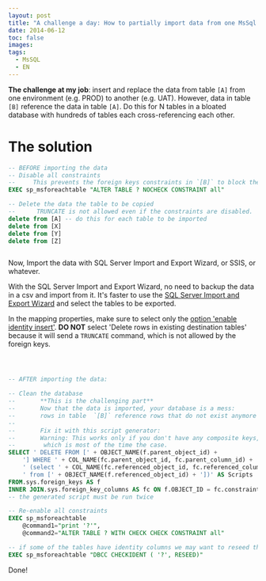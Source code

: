 ```yaml
---
layout: post
title: "A challenge a day: How to partially import data from one MsSql database to another, using DTS/SSIS"
date: 2014-06-12
toc: false
images:
tags:
  - MsSQL
  - EN
---
```


**The challenge at my job**: insert and replace the data from table `[A]` from one environment (e.g. PROD) to another (e.g. UAT). However, data in table `[B]` reference the data in table `[A]`.
Do this for N tables in a bloated database with hundreds of tables each cross-referencing each other.

# The solution

```sql
-- BEFORE importing the data
-- Disable all constraints
--     This prevents the foreign keys constraints in `[B]` to block the import
EXEC sp_msforeachtable "ALTER TABLE ? NOCHECK CONSTRAINT all"

-- Delete the data the table to be copied
--      TRUNCATE is not allowed even if the constraints are disabled.
delete from [A] -- do this for each table to be imported
delete from [X] 
delete from [Y] 
delete from [Z] 



```
Now, Import the data with SQL Server Import and Export Wizard, or SSIS, or whatever.


With the SQL Server Import and Export Wizard, no need to backup the data in a csv and import from it.
It's faster to use the [SQL Server Import and Export Wizard](http://dynamicsgpblogster.wordpress.com/category/sql-server/page/3/)
and select the tables to be exported.

In the mapping properties, make sure to select only the [option 'enable identity insert'](http://bergdaniel.se/wp-content/upload/legacy/enable%20identity%20insert.png).
**DO NOT** select 'Delete rows in existing destination tables' because it will send a `TRUNCATE` command, which is not allowed by the foreign keys.

```sql



-- AFTER importing the data:

-- Clean the database
--       **This is the challenging part**
--       Now that the data is imported, your database is a mess:
--       rows in table  `[B]` reference rows that do not exist anymore in table `[A]` !
--
--       Fix it with this script generator:
--       Warning: This works only if you don't have any composite keys,
--        which is most of the time the case.
SELECT ' DELETE FROM [' + OBJECT_NAME(f.parent_object_id) +
	'] WHERE ' + COL_NAME(fc.parent_object_id, fc.parent_column_id) + ' not in '+
	' (select ' + COL_NAME(fc.referenced_object_id, fc.referenced_column_id) +
	' from [' + OBJECT_NAME(f.referenced_object_id) + '])' AS Scripts
FROM.sys.foreign_keys AS f
INNER JOIN.sys.foreign_key_columns AS fc ON f.OBJECT_ID = fc.constraint_object_id
-- the generated script must be run twice

-- Re-enable all constraints
EXEC sp_msforeachtable 
	@command1="print '?'",
	@command2="ALTER TABLE ? WITH CHECK CHECK CONSTRAINT all"

-- if some of the tables have identity columns we may want to reseed them
EXEC sp_msforeachtable "DBCC CHECKIDENT ( '?', RESEED)" 
```

Done!
